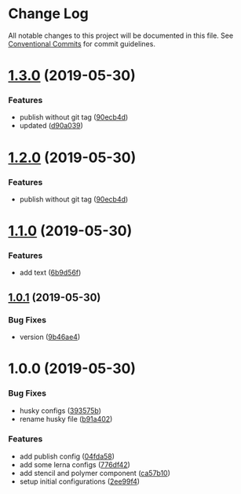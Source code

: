 # Change Log

All notable changes to this project will be documented in this file.
See [Conventional Commits](https://conventionalcommits.org) for commit guidelines.

# [1.3.0](https://github.com/rafael-fecha/awesome-mono-repo-TBD/compare/v1.1.0...v1.3.0) (2019-05-30)


### Features

* publish without git tag ([90ecb4d](https://github.com/rafael-fecha/awesome-mono-repo-TBD/commit/90ecb4d))
* updated ([d90a039](https://github.com/rafael-fecha/awesome-mono-repo-TBD/commit/d90a039))





# [1.2.0](https://github.com/rafael-fecha/awesome-mono-repo-TBD/compare/v1.1.0...v1.2.0) (2019-05-30)


### Features

* publish without git tag ([90ecb4d](https://github.com/rafael-fecha/awesome-mono-repo-TBD/commit/90ecb4d))





# [1.1.0](https://github.com/rafael-fecha/awesome-mono-repo-TBD/compare/v1.0.1...v1.1.0) (2019-05-30)


### Features

* add text ([6b9d56f](https://github.com/rafael-fecha/awesome-mono-repo-TBD/commit/6b9d56f))





## [1.0.1](https://github.com/rafael-fecha/awesome-mono-repo-TBD/compare/v1.0.0...v1.0.1) (2019-05-30)


### Bug Fixes

* version ([9b46ae4](https://github.com/rafael-fecha/awesome-mono-repo-TBD/commit/9b46ae4))





# 1.0.0 (2019-05-30)


### Bug Fixes

* husky configs ([393575b](https://github.com/rafael-fecha/awesome-mono-repo-TBD/commit/393575b))
* rename husky file ([b91a402](https://github.com/rafael-fecha/awesome-mono-repo-TBD/commit/b91a402))


### Features

* add publish config ([04fda58](https://github.com/rafael-fecha/awesome-mono-repo-TBD/commit/04fda58))
* add some lerna configs ([776df42](https://github.com/rafael-fecha/awesome-mono-repo-TBD/commit/776df42))
* add stencil and polymer component ([ca57b10](https://github.com/rafael-fecha/awesome-mono-repo-TBD/commit/ca57b10))
* setup initial configurations ([2ee99f4](https://github.com/rafael-fecha/awesome-mono-repo-TBD/commit/2ee99f4))
